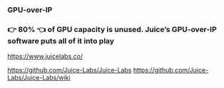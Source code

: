 ### GPU-over-IP
### 👉 80% 👈 of GPU capacity is unused. Juice’s GPU-over-IP software puts all of it into play
https://www.juicelabs.co/

https://github.com/Juice-Labs/Juice-Labs
https://github.com/Juice-Labs/Juice-Labs/wiki
